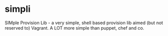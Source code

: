 simpli
======

SIMple Provision Lib - a very simple, shell based provision lib aimed (but not reserved to) Vagrant. A LOT more simple than puppet, chef and co.

